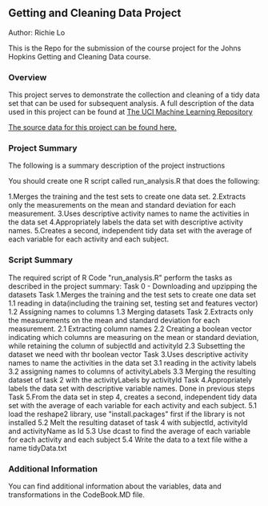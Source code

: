 ## Getting and Cleaning Data Project

Author: Richie Lo

This is the Repo for the submission of the course project for the Johns Hopkins Getting and Cleaning Data course.

### Overview
This project serves to demonstrate the collection and cleaning of a tidy data set that can be used for subsequent
analysis. A full description of the data used in this project can be found at [The UCI Machine Learning Repository](http://archive.ics.uci.edu/ml/datasets/Human+Activity+Recognition+Using+Smartphones)

[The source data for this project can be found here.](https://d396qusza40orc.cloudfront.net/getdata%2Fprojectfiles%2FUCI%20HAR%20Dataset.zip)

### Project Summary
The following is a summary description of the project instructions

You should create one R script called run_analysis.R that does the following:

1.Merges the training and the test sets to create one data set.
2.Extracts only the measurements on the mean and standard deviation for each measurement. 
3.Uses descriptive activity names to name the activities in the data set
4.Appropriately labels the data set with descriptive activity names. 
5.Creates a second, independent tidy data set with the average of each variable for each activity and each subject. 

### Script Summary
The required script of R Code "run_analysis.R" perform the tasks as described in the project summary:
Task 0 - Downloading and upzipping the datasets
Task 1.Merges the training and the test sets to create one data set
     1.1 reading in data(including the training set, testing set and features vector)
	 1.2 Assigning names to columns
	 1.3 Merging datasets
Task 2.Extracts only the measurements on the mean and standard deviation for each measurement.
     2.1 Extracting column names
	 2.2 Creating a boolean vector indicating which columns are measuring on the mean or standard deviation, while retaining the column of subjectId and activityId
	 2.3 Subsetting the dataset we need with thr boolean vector
Task 3.Uses descriptive activity names to name the activities in the data set
     3.1 reading in the activity labels
	 3.2 assigning names to columns of activityLabels
	 3.3 Merging the resulting dataset of task 2 with the activityLabels by activityId
Task 4.Appropriately labels the data set with descriptive variable names.
       Done in previous steps
Task 5.From the data set in step 4, creates a second, independent tidy data set with the average of each variable for each activity and each subject.
     5.1 load the reshape2 library, use "install.packages" first if the library is not installed
	 5.2 Melt the resulting dataset of task 4 with subjectId, activityId and activityName as Id
	 5.3 Use dcast to find the average of each variable for each activity and each subject
	 5.4 Write the data to a text file withe a name tidyData.txt

### Additional Information
You can find additional information about the variables, data and transformations in the CodeBook.MD file.
